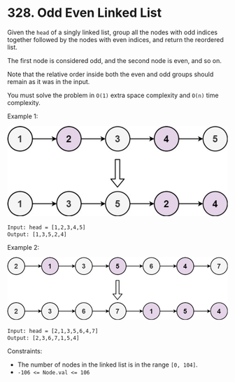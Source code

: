 # 328. Odd Even Linked List

Given the `head` of a singly linked list, group all the nodes with odd indices together followed by the nodes with even indices, and return the reordered list.

The first node is considered odd, and the second node is even, and so on.

Note that the relative order inside both the even and odd groups should remain as it was in the input.

You must solve the problem in `O(1)` extra space complexity and `O(n)` time complexity.

Example 1:

![](example_1.png)

    Input: head = [1,2,3,4,5]
    Output: [1,3,5,2,4]

Example 2:

![](example_2.png)

    Input: head = [2,1,3,5,6,4,7]
    Output: [2,3,6,7,1,5,4]

Constraints:

- The number of nodes in the linked list is in the range `[0, 104]`.
- `-106 <= Node.val <= 106`